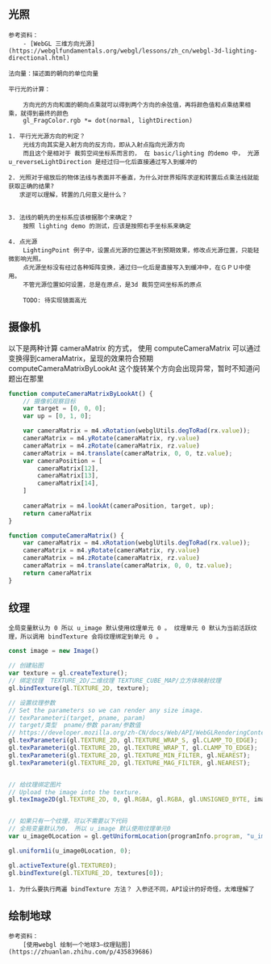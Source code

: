 ## 光照

    参考资料：
        - [WebGL 三维方向光源](https://webglfundamentals.org/webgl/lessons/zh_cn/webgl-3d-lighting-directional.html)
    
    法向量：描述面的朝向的单位向量

    平行光的计算：

        方向光的方向和面的朝向点乘就可以得到两个方向的余弦值，再将颜色值和点乘结果相乘，就得到最终的颜色
        gl_FragColor.rgb *= dot(normal, lightDirection)

    1. 平行光光源方向的判定？
        光线方向其实是入射方向的反方向，即从入射点指向光源方向
        而且这个是相对于 裁剪空间坐标系而言的， 在 basic/lighting 的demo 中， 光源 u_reverseLightDirection 是经过归一化后直接通过写入到缓冲的

    2. 光照对于缩放后的物体法线与表面并不垂直，为什么对世界矩阵求逆和转置后点乘法线就能获取正确的结果?
       求逆可以理解，转置的几何意义是什么？


    3. 法线的朝先的坐标系应该根据那个来确定？
        按照 lighting demo 的测试，应该是按照右手坐标系来确定

    4. 点光源
        LightingPoint 例子中，设置点光源的位置达不到预期效果，修改点光源位置，只能轻微影响光照。
        点光源坐标没有经过各种矩阵变换，通过归一化后是直接写入到缓冲中，在ＧＰＵ中使用。
        不管光源位置如何设置，总是在原点，是3d 裁剪空间坐标系的原点

        TODO: 待实现镜面高光

## 摄像机

以下是两种计算 cameraMatrix 的方式，
使用 computeCameraMatrix 可以通过变换得到cameraMatrix，呈现的效果符合预期
computeCameraMatrixByLookAt 这个旋转某个方向会出现异常，暂时不知道问题出在那里

```js
function computeCameraMatrixByLookAt() {
    // 摄像机观察目标
    var target = [0, 0, 0];
    var up = [0, 1, 0];

    var cameraMatrix = m4.xRotation(webglUtils.degToRad(rx.value));
    cameraMatrix = m4.yRotate(cameraMatrix, ry.value)
    cameraMatrix = m4.zRotate(cameraMatrix, rz.value)
    cameraMatrix = m4.translate(cameraMatrix, 0, 0, tz.value);
    var cameraPosition = [
        cameraMatrix[12],
        cameraMatrix[13],
        cameraMatrix[14],
    ]
    
    cameraMatrix = m4.lookAt(cameraPosition, target, up);
    return cameraMatrix
}

function computeCameraMatrix() {
    var cameraMatrix = m4.xRotation(webglUtils.degToRad(rx.value));
    cameraMatrix = m4.yRotate(cameraMatrix, ry.value)
    cameraMatrix = m4.zRotate(cameraMatrix, rz.value)
    cameraMatrix = m4.translate(cameraMatrix, 0, 0, tz.value);
    return cameraMatrix
}
```

## 纹理

    全局变量默认为 0 所以 u_image 默认使用纹理单元 0 。 纹理单元 0 默认为当前活跃纹理，所以调用 bindTexture 会将纹理绑定到单元 0 。

```js
const image = new Image()

// 创建贴图
var texture = gl.createTexture();
// 绑定纹理  TEXTURE_2D/二维纹理 TEXTURE_CUBE_MAP/立方体映射纹理
gl.bindTexture(gl.TEXTURE_2D, texture);

// 设置纹理参数
// Set the parameters so we can render any size image.
// texParameteri(target, pname, param)
// target/类型  pname/参数 param/参数值
// https://developer.mozilla.org/zh-CN/docs/Web/API/WebGLRenderingContext/texParameter
gl.texParameteri(gl.TEXTURE_2D, gl.TEXTURE_WRAP_S, gl.CLAMP_TO_EDGE);
gl.texParameteri(gl.TEXTURE_2D, gl.TEXTURE_WRAP_T, gl.CLAMP_TO_EDGE);
gl.texParameteri(gl.TEXTURE_2D, gl.TEXTURE_MIN_FILTER, gl.NEAREST);
gl.texParameteri(gl.TEXTURE_2D, gl.TEXTURE_MAG_FILTER, gl.NEAREST);


// 给纹理绑定图片
// Upload the image into the texture.
gl.texImage2D(gl.TEXTURE_2D, 0, gl.RGBA, gl.RGBA, gl.UNSIGNED_BYTE, image);


// 如果只有一个纹理，可以不需要以下代码
// 全局变量默认为0， 所以 u_image 默认使用纹理单元0
var u_image0Location = gl.getUniformLocation(programInfo.program, "u_image");

gl.uniform1i(u_image0Location, 0);

gl.activeTexture(gl.TEXTURE0);
gl.bindTexture(gl.TEXTURE_2D, textures[0]);

```

    1. 为什么要执行两遍 bindTexture 方法？ 入参还不同，API设计的好奇怪，太难理解了


## 绘制地球

    参考资料：
        [使用webgl 绘制一个地球3—纹理贴图](https://zhuanlan.zhihu.com/p/435839686)